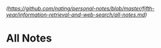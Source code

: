 
*(https://github.com/nating/personal-notes/blob/master/fifth-year/information-retrieval-and-web-search/all-notes.md)*

# All Notes
